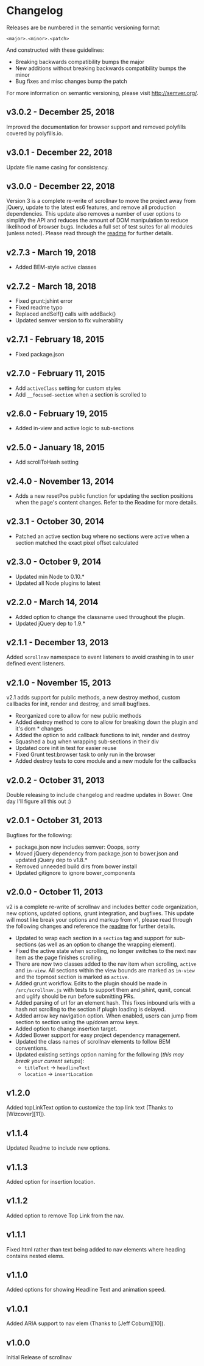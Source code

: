 # Changelog

Releases are be numbered in the semantic versioning format:

`<major>.<minor>.<patch>`

And constructed with these guidelines:

* Breaking backwards compatibility bumps the major
* New additions without breaking backwards compatibility bumps the minor
* Bug fixes and misc changes bump the patch

For more information on semantic versioning, please visit http://semver.org/.

## v3.0.2 - December 25, 2018

Improved the documentation for browser support and removed polyfills covered by
polyfills.io.

## v3.0.1 - December 22, 2018

Update file name casing for consistency.

## v3.0.0 - December 22, 2018

Version 3 is a complete re-write of scrollnav to move the project away from
jQuery, update to the latest es6 features, and remove all production
dependencies. This update also removes a number of user options to simplify
the API and reduces the amount of DOM manipulation to reduce likelihood of
browser bugs. Includes a full set of test suites for all modules (unless
noted). Please read through the [readme](https://github.com/jimmynotjim/scrollnav/blob/master/README.md) for further
details.

## v2.7.3 - March 19, 2018

* Added BEM-style active classes

## v2.7.2 - March 18, 2018

* Fixed grunt:jshint error
* Fixed readme typo
* Replaced andSelf() calls with addBack()
* Updated semver version to fix vulnerability

## v2.7.1 - February 18, 2015

* Fixed package.json

## v2.7.0 - February 11, 2015

* Add `activeClass` setting for custom styles
* Add `__focused-section` when a section is scrolled to

## v2.6.0 - February 19, 2015

* Added in-view and active logic to sub-sections

## v2.5.0 - January 18, 2015

* Add scrollToHash setting

## v2.4.0 - November 13, 2014

* Adds a new resetPos public function for updating the section positions when the page's content changes. Refer to the Readme for more details.

## v2.3.1 - October 30, 2014

* Patched an active section bug where no sections were active when a section matched the exact pixel offset calculated

## v2.3.0 - October 9, 2014

* Updated min Node to 0.10.\*
* Updated all Node plugins to latest

## v2.2.0 - March 14, 2014

* Added option to change the classname used throughout the plugin.
* Updated jQuery dep to 1.9.\*

## v2.1.1 - December 13, 2013

Added `scrollnav` namespace to event listeners to avoid crashing in to user defined event listeners.

## v2.1.0 - November 15, 2013

v2.1 adds support for public methods, a new destroy method, custom callbacks for init, render and destroy, and small bugfixes.

* Reorganized core to allow for new public methods
* Added destroy method to core to allow for breaking down the plugin and it's dom \* changes
* Added the option to add callback functions to init, render and destroy
* Squashed a bug when wrapping sub-sections in their div
* Updated core init in test for easier reuse
* Fixed Grunt test:browser task to only run in the browser
* Added destroy tests to core module and a new module for the callbacks

## v2.0.2 - October 31, 2013

Double releasing to include changelog and readme updates in Bower. One day I'll figure all this out :)

## v2.0.1 - October 31, 2013

Bugfixes for the following:

* package.json now includes semver: Ooops, sorry
* Moved jQuery dependency from package.json to bower.json and updated jQuery dep to v1.8.\*
* Removed unneeded build dirs from bower install
* Updated gitignore to ignore bower_components

## v2.0.0 - October 11, 2013

v2 is a complete re-write of scrollnav and includes better code organization, new options, updated options, grunt integration, and bugfixes. This update will most like break your options and markup from v1, please read through the following changes and reference the [readme](https://github.com/jimmynotjim/scrollnav/blob/master/README.md) for further details.

* Updated to wrap each section in a `section` tag and support for sub-sections (as well as an option to change the wrapping element).
* Fixed the active state when scrolling, no longer switches to the next nav item as the page finishes scrolling.
* There are now two classes added to the nav item when scrolling, `active` and `in-view`. All sections within the view bounds are marked as `in-view` and the topmost section is marked as `active`.
* Added grunt workflow. Edits to the plugin should be made in `/src/scrollnav.js` with tests to support them and jshint, qunit, concat and uglify should be run before submitting PRs.
* Added parsing of url for an element hash. This fixes inbound urls with a hash not scrolling to the section if plugin loading is delayed.
* Added arrow key navigation option. When enabled, users can jump from section to section using the up/down arrow keys.
* Added option to change insertion target.
* Added Bower support for easy project dependency management.
* Updated the class names of scrollnav elements to follow BEM conventions.
* Updated existing settings option naming for the following (_this may break your current setups_):
  * `titleText` -> `headlineText`
  * `location` -> `insertLocation`

## v1.2.0

Added topLinkText option to customize the top link text (Thanks to [Wizcover][11]).

## v1.1.4

Updated Readme to include new options.

## v1.1.3

Added option for insertion location.

## v1.1.2

Added option to remove Top Link from the nav.

## v1.1.1

Fixed html rather than text being added to nav elements where heading contains nested elems.

## v1.1.0

Added options for showing Headline Text and animation speed.

## v1.0.1

Added ARIA support to nav elem (Thanks to [Jeff Coburn][10]).

## v1.0.0

Initial Release of scrollnav
